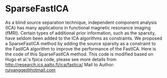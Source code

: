 # SparseFastICA
As a blind source separation technique, independent component analysis (ICA) has many applications in functional magnetic resonance imaging (fMRI). Certain types of additional prior information, such as the sparsity, have seldom been added to the ICA algorithms as constraints. We proposed a SparseFastICA method by adding the source sparsity as a constraint to the FastICA algorithm to improve the performance of the FastICA. Here is the code of this SparseFastICA method.
This code is modified based on Hugo et al.'s fpica code, please see more details from http://research.ics.aalto.fi/ica/fastica/
Mail to Author: ruiyangge@hotmail.com
